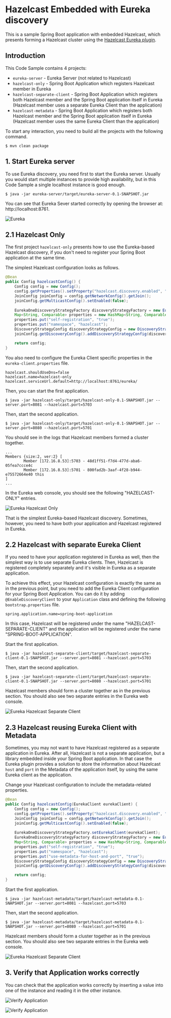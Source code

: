 # Hazelcast Embedded with Eureka discovery

This is a sample Spring Boot application with embedded Hazelcast, which presents forming a Hazelcast cluster using the [Hazelcast Eureka plugin](https://github.com/hazelcast/hazelcast-eureka).

## Introduction

This Code Sample contains 4 projects:
 * `eureka-server` - Eureka Server (not related to Hazelcast)
 * `hazelcast-only` - Spring Boot Application which registers Hazelcast member in Eureka
 * `hazelcast-separate-client` - Spring Boot Application which registers both Hazelcast member and the Spring Boot application itself in Eureka (Hazelcast member uses a separate Eureka Client than the application)
 * `hazelcast-metadata` - Spring Boot Application which registers both Hazelcast member and the Spring Boot application itself in Eureka (Hazelcast member uses the same Eureka Client than the application)
 
 To start any interaction, you need to build all the projects with the following command.
 
    $ mvn clean package

## 1. Start Eureka server

To use Eureka discovery, you need first to start the Eureka server. Usually you would start multiple instances to provide high availability, but in this Code Sample a single localhost instance is good enough.

    $ java -jar eureka-server/target/eureka-server-0.1-SNAPSHOT.jar

You can see that Eureka Sever started correctly by opening the browser at: http://localhost:8761.

![Eureka](markdown/eureka.png)

## 2.1 Hazelcast Only

The first project `hazelcast-only` presents how to use the Eureka-based Hazelcast discovery, if you don't need to register your Spring Boot application at the same time.

The simplest Hazelcast configuration looks as follows.

```java
@Bean
public Config hazelcastConfig() {
    Config config = new Config();
    config.getProperties().setProperty("hazelcast.discovery.enabled", "true");
    JoinConfig joinConfig = config.getNetworkConfig().getJoin();
    joinConfig.getMulticastConfig().setEnabled(false);
    
    EurekaOneDiscoveryStrategyFactory discoveryStrategyFactory = new EurekaOneDiscoveryStrategyFactory();
    Map<String, Comparable> properties = new HashMap<String, Comparable>();
    properties.put("self-registration", "true");
    properties.put("namespace", "hazelcast");
    DiscoveryStrategyConfig discoveryStrategyConfig = new DiscoveryStrategyConfig(discoveryStrategyFactory, properties);
    joinConfig.getDiscoveryConfig().addDiscoveryStrategyConfig(discoveryStrategyConfig);

    return config;
}
```

You also need to configure the Eureka Client specific properties in the `eureka-client.properties` file.

```properties
hazelcast.shouldUseDns=false
hazelcast.name=hazelcast-only
hazelcast.serviceUrl.default=http://localhost:8761/eureka/
```

Then, you can start the first application.

    $ java -jar hazelcast-only/target/hazelcast-only-0.1-SNAPSHOT.jar --server.port=8081 --hazelcast.port=5703

Then, start the second application.

    $ java -jar hazelcast-only/target/hazelcast-only-0.1-SNAPSHOT.jar --server.port=8080 --hazelcast.port=5701

You should see in the logs that Hazelcast members formed a cluster together.

```
...
Members {size:2, ver:2} [
        Member [172.16.8.53]:5703 - 48d1ff51-f7d4-477d-aba6-05fea7ccce4c
        Member [172.16.8.53]:5701 - 800fad2b-3aaf-4f28-b944-e75572664e40 this
]
...
```

In the Eureka web console, you should see the following "HAZELCAST-ONLY" entries.

![Eureka Hazelcast Only](markdown/eureka-hazelcast-only.png)

That is the simplest Eureka-based Hazelcast discovery. Sometimes, however, you need to have both your application and Hazelcast registered in Eureka.

## 2.2 Hazelcast with separate Eureka Client

If you need to have your application registered in Eureka as well, then the simplest way is to use separate Eureka clients. Then, Hazelcast is registered completely separately and it's visible in Eureka as a separate application.

To achieve this effect, your Hazelcast configuration is exactly the same as in the previous point, but you need to add the Eureka Client configuration for your Spring Boot Application. You can do it by adding `@EnableDiscoveryClient` to your `Application` class and defining the following `bootstrap.properties` file.

```properties
spring.application.name=spring-boot-application
``` 

In this case, Hazelcast will be registered under the name "HAZELCAST-SEPARATE-CLIENT" and the application will be registered under the name "SPRING-BOOT-APPLICATION".

Start the first application.

    $ java -jar hazelcast-separate-client/target/hazelcast-separate-client-0.1-SNAPSHOT.jar --server.port=8081 --hazelcast.port=5703

Then, start the second application.

    $ java -jar hazelcast-separate-client/target/hazelcast-separate-client-0.1-SNAPSHOT.jar --server.port=8080 --hazelcast.port=5701
        
Hazelcast members should form a cluster together as in the previous section. You should also see two separate entries in the Eureka web console.

![Eureka Hazelcast Separate Client](markdown/eureka-hazelcast-separate-client.png)

## 2.3 Hazelcast reusing Eureka Client with Metadata

Sometimes, you may not want to have Hazelcast registered as a separate application in Eureka. After all, Hazelcast is not a separate application, but a library embedded inside your Spring Boot application. In that case the Eureka plugin provides a solution to store the information about Hazelcast `host` and `port` in the Metadata of the application itself, by using the same Eureka client as the application.

Change your Hazelcast configuration to include the metadata-related properties.

```java
@Bean
public Config hazelcastConfig(EurekaClient eurekaClient) {
    Config config = new Config();
    config.getProperties().setProperty("hazelcast.discovery.enabled", "true");
    JoinConfig joinConfig = config.getNetworkConfig().getJoin();
    joinConfig.getMulticastConfig().setEnabled(false);
    
    EurekaOneDiscoveryStrategyFactory.setEurekaClient(eurekaClient);
    EurekaOneDiscoveryStrategyFactory discoveryStrategyFactory = new EurekaOneDiscoveryStrategyFactory();
    Map<String, Comparable> properties = new HashMap<String, Comparable>();
    properties.put("self-registration", "true");
    properties.put("namespace", "hazelcast");
    properties.put("use-metadata-for-host-and-port", "true");
    DiscoveryStrategyConfig discoveryStrategyConfig = new DiscoveryStrategyConfig(discoveryStrategyFactory, properties);
    joinConfig.getDiscoveryConfig().addDiscoveryStrategyConfig(discoveryStrategyConfig);

    return config;
}
```

Start the first application.

    $ java -jar hazelcast-metadata/target/hazelcast-metadata-0.1-SNAPSHOT.jar --server.port=8081 --hazelcast.port=5703

Then, start the second application.

    $ java -jar hazelcast-metadata/target/hazelcast-metadata-0.1-SNAPSHOT.jar --server.port=8080 --hazelcast.port=5701
        
Hazelcast members should form a cluster together as in the previous section. You should also see two separate entries in the Eureka web console.

![Eureka Hazelcast Separate Client](markdown/eureka-hazelcast-metadata.png)

## 3. Verify that Application works correctly

You can check that the application works correctly by inserting a value into one of the instance and reading it in the other instance.
      
![Verify Application](markdown/verify-application-1.png)

![Verify Application](markdown/verify-application-2.png)
